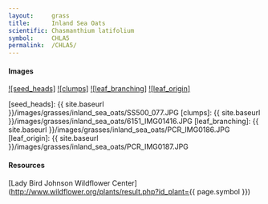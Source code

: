 ```yaml
---
layout:     grass
title:      Inland Sea Oats
scientific: Chasmanthium latifolium
symbol:     CHLA5
permalink:  /CHLA5/
---
```


#### Images

[![seed_heads]][lbj_CHLA5_seeds]
[![clumps]][lbj_CHLA5_clumps]
[![leaf_branching]][lbj_CHLA5_leaf_branching]
[![leaf_origin]][lbj_CHLA5_leaf_origin]

[seed_heads]: {{ site.baseurl }}/images/grasses/inland_sea_oats/SS500_077.JPG
[clumps]: {{ site.baseurl }}/images/grasses/inland_sea_oats/6151_IMG01416.JPG
[leaf_branching]: {{ site.baseurl }}/images/grasses/inland_sea_oats/PCR_IMG0186.JPG
[leaf_origin]: {{ site.baseurl }}/images/grasses/inland_sea_oats/PCR_IMG0187.JPG

[lbj_CHLA5_seeds]: http://www.wildflower.org/gallery/result.php?id_image=19376 "Sam C Strickland, Lady Bird Johnson Wildflower Center"
[lbj_CHLA5_clumps]: http://www.wildflower.org/gallery/result.php?id_image=12878 "Joseph a Marcus, Lady Bird Johnson Wildflower Center"
[lbj_CHLA5_leaf_branching]: http://www.wildflower.org/gallery/result.php?id_image=42959 "Peggy Romfh, Lady Bird Johnson Wildflower Center"
[lbj_CHLA5_leaf_origin]: http://www.wildflower.org/gallery/result.php?id_image=42960 "Peggy Romfh, Lady Bird Johnson Wildflower Center"


#### Resources

[Lady Bird Johnson Wildflower Center](http://www.wildflower.org/plants/result.php?id_plant={{ page.symbol }})

